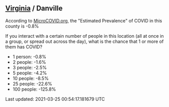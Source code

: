 
## [Virginia](/united-states/virginia) / Danville

According to [MicroCOVID.org](http://microcovid.org),
the "Estimated Prevalence" of COVID in this county is -0.8%

If you interact with a certain number of people in this location
(all at once in a group, or spread out across the day), what is the chance that
1 or more of them has COVID?

- 1 person: -0.8%
- 2 people: -1.6%
- 3 people: -2.5%
- 5 people: -4.2%
- 10 people: -8.5%
- 25 people: -22.6%
- 100 people: -125.8%

Last updated: 2021-03-25 00:54:17.181679 UTC
